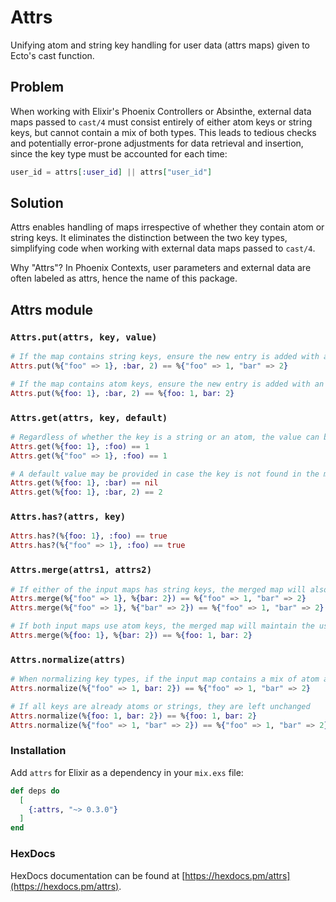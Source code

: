 # Attrs

Unifying atom and string key handling for user data (attrs maps) given to Ecto's cast function.

## Problem

When working with Elixir's Phoenix Controllers or Absinthe, external data maps passed to `cast/4` must consist entirely of either atom keys or string keys, but cannot contain a mix of both types. This leads to tedious checks and potentially error-prone adjustments for data retrieval and insertion, since the key type must be accounted for each time:
```elixir
user_id = attrs[:user_id] || attrs["user_id"]
```

## Solution

Attrs enables handling of maps irrespective of whether they contain atom or string keys. It eliminates the distinction between the two key types, simplifying code when working with external data maps passed to `cast/4`.

Why "Attrs"? In Phoenix Contexts, user parameters and external data are often labeled as attrs, hence the name of this package.

## Attrs module

### `Attrs.put(attrs, key, value)`

```elixir
# If the map contains string keys, ensure the new entry is added with a string key
Attrs.put(%{"foo" => 1}, :bar, 2) == %{"foo" => 1, "bar" => 2}

# If the map contains atom keys, ensure the new entry is added with an atom key
Attrs.put(%{foo: 1}, :bar, 2) == %{foo: 1, bar: 2}
```

### `Attrs.get(attrs, key, default)`

```elixir
# Regardless of whether the key is a string or an atom, the value can be retrieved
Attrs.get(%{foo: 1}, :foo) == 1
Attrs.get(%{"foo" => 1}, :foo) == 1

# A default value may be provided in case the key is not found in the map
Attrs.get(%{foo: 1}, :bar) == nil
Attrs.get(%{foo: 1}, :bar, 2) == 2
```

### `Attrs.has?(attrs, key)`

```elixir
Attrs.has?(%{foo: 1}, :foo) == true
Attrs.has?(%{"foo" => 1}, :foo) == true
```

### `Attrs.merge(attrs1, attrs2)`

```elixir
# If either of the input maps has string keys, the merged map will also use string keys
Attrs.merge(%{"foo" => 1}, %{bar: 2}) == %{"foo" => 1, "bar" => 2}
Attrs.merge(%{"foo" => 1}, %{"bar" => 2}) == %{"foo" => 1, "bar" => 2}

# If both input maps use atom keys, the merged map will maintain the use of atom keys
Attrs.merge(%{foo: 1}, %{bar: 2}) == %{foo: 1, bar: 2}
```

### `Attrs.normalize(attrs)`

```elixir
# When normalizing key types, if the input map contains a mix of atom and string keys, all keys are converted to strings
Attrs.normalize(%{"foo" => 1, bar: 2}) == %{"foo" => 1, "bar" => 2}

# If all keys are already atoms or strings, they are left unchanged
Attrs.normalize(%{foo: 1, bar: 2}) == %{foo: 1, bar: 2}
Attrs.normalize(%{"foo" => 1, "bar" => 2}) == %{"foo" => 1, "bar" => 2}
```

### Installation

Add `attrs` for Elixir as a dependency in your `mix.exs` file:

```elixir
def deps do
  [
    {:attrs, "~> 0.3.0"}
  ]
end
```

### HexDocs

HexDocs documentation can be found at [https://hexdocs.pm/attrs](https://hexdocs.pm/attrs).
